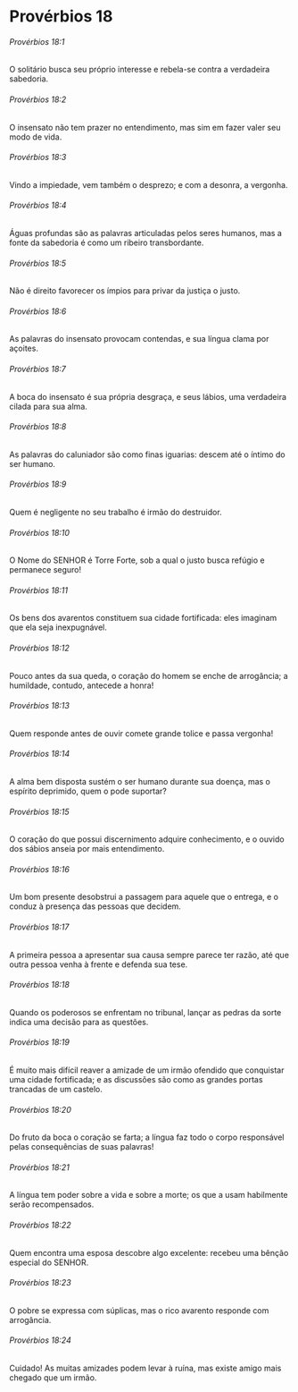 # Provérbios 18

###### Provérbios 18:1

O solitário busca seu próprio interesse e rebela-se contra a verdadeira sabedoria.

###### Provérbios 18:2

O insensato não tem prazer no entendimento, mas sim em fazer valer seu modo de vida.

###### Provérbios 18:3

Vindo a impiedade, vem também o desprezo; e com a desonra, a vergonha.

###### Provérbios 18:4

Águas profundas são as palavras articuladas pelos seres humanos, mas a fonte da sabedoria é como um ribeiro transbordante.

###### Provérbios 18:5

Não é direito favorecer os ímpios para privar da justiça o justo.

###### Provérbios 18:6

As palavras do insensato provocam contendas, e sua língua clama por açoites.

###### Provérbios 18:7

A boca do insensato é sua própria desgraça, e seus lábios, uma verdadeira cilada para sua alma.

###### Provérbios 18:8

As palavras do caluniador são como finas iguarias: descem até o íntimo do ser humano.

###### Provérbios 18:9

Quem é negligente no seu trabalho é irmão do destruidor.

###### Provérbios 18:10

O Nome do SENHOR é Torre Forte, sob a qual o justo busca refúgio e permanece seguro!

###### Provérbios 18:11

Os bens dos avarentos constituem sua cidade fortificada: eles imaginam que ela seja inexpugnável.

###### Provérbios 18:12

Pouco antes da sua queda, o coração do homem se enche de arrogância; a humildade, contudo, antecede a honra!

###### Provérbios 18:13

Quem responde antes de ouvir comete grande tolice e passa vergonha!

###### Provérbios 18:14

A alma bem disposta sustém o ser humano durante sua doença, mas o espírito deprimido, quem o pode suportar?

###### Provérbios 18:15

O coração do que possui discernimento adquire conhecimento, e o ouvido dos sábios anseia por mais entendimento.

###### Provérbios 18:16

Um bom presente desobstrui a passagem para aquele que o entrega, e o conduz à presença das pessoas que decidem.

###### Provérbios 18:17

A primeira pessoa a apresentar sua causa sempre parece ter razão, até que outra pessoa venha à frente e defenda sua tese.

###### Provérbios 18:18

Quando os poderosos se enfrentam no tribunal, lançar as pedras da sorte indica uma decisão para as questões.

###### Provérbios 18:19

É muito mais difícil reaver a amizade de um irmão ofendido que conquistar uma cidade fortificada; e as discussões são como as grandes portas trancadas de um castelo.

###### Provérbios 18:20

Do fruto da boca o coração se farta; a língua faz todo o corpo responsável pelas consequências de suas palavras!

###### Provérbios 18:21

A língua tem poder sobre a vida e sobre a morte; os que a usam habilmente serão recompensados.

###### Provérbios 18:22

Quem encontra uma esposa descobre algo excelente: recebeu uma bênção especial do SENHOR.

###### Provérbios 18:23

O pobre se expressa com súplicas, mas o rico avarento responde com arrogância.

###### Provérbios 18:24

Cuidado! As muitas amizades podem levar à ruína, mas existe amigo mais chegado que um irmão.

